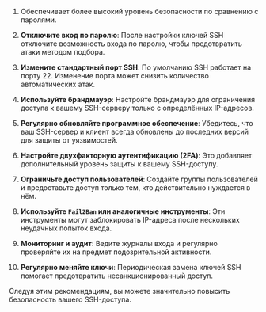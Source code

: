 1. Обеспечивает более высокий уровень безопасности по сравнению с паролями.
    
2. **Отключите вход по паролю**: После настройки ключей SSH отключите возможность входа по паролю, чтобы предотвратить атаки методом подбора.
    
3. **Измените стандартный порт SSH**: По умолчанию SSH работает на порту 22. Изменение порта может снизить количество автоматических атак.
    
4. **Используйте брандмауэр**: Настройте брандмауэр для ограничения доступа к вашему SSH-серверу только с определённых IP-адресов.
    
5. **Регулярно обновляйте программное обеспечение**: Убедитесь, что ваш SSH-сервер и клиент всегда обновлены до последних версий для защиты от уязвимостей.
    
6. **Настройте двухфакторную аутентификацию (2FA)**: Это добавляет дополнительный уровень защиты к вашему SSH-доступу.
    
7. **Ограничьте доступ пользователей**: Создайте группы пользователей и предоставьте доступ только тем, кто действительно нуждается в нём.
    
8. **Используйте `Fail2Ban` или аналогичные инструменты**: Эти инструменты могут заблокировать IP-адреса после нескольких неудачных попыток входа.
    
9. **Мониторинг и аудит**: Ведите журналы входа и регулярно проверяйте их на предмет подозрительной активности.
    
10. **Регулярно меняйте ключи**: Периодическая замена ключей SSH помогает предотвратить несанкционированный доступ.
    

Следуя этим рекомендациям, вы можете значительно повысить безопасность вашего SSH-доступа.